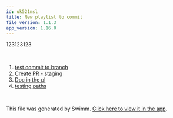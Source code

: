 ```yaml
---
id: uk521msl
title: New playlist to commit
file_version: 1.1.3
app_version: 1.16.0
---
```


<!-- Intro - Do not remove this comment -->
123123123

<br/>

<!-- Steps - Do not remove this comment -->
1. [test commit to branch](test-commit-to-branch.10obx.sw.md)
2. [Create PR - staging](create-pr-staging.42oy5.sw.md)
3. [Doc in the pl](doc-in-the-pl.5wg4jyks.sw.md)
4. [testing paths](testing-paths.765nq.sw.md)


<br/>

This file was generated by Swimm. [Click here to view it in the app](http://localhost:5000/repos/Z2l0aHViJTNBJTNBc3ItZXh0ZW5zaW9uJTNBJTNBZG91ZWs=/playlists/uk521msl).
